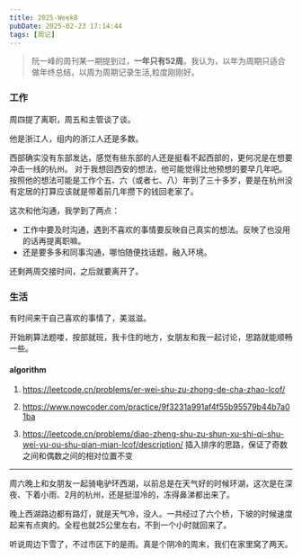 ```yaml
---
title: 2025-Week8
pubDate: 2025-02-23 17:14:44
tags: [周记]
---
```


> 阮一峰的周刊某一期提到过，**一年只有52周**。我认为，以年为周期只适合做年终总结，以周为周期记录生活,粒度刚刚好。

### 工作

周四提了离职，周五和主管谈了谈。

他是浙江人，组内的浙江人还是多数。

西部确实没有东部发达，感觉有些东部的人还是挺看不起西部的，更何况是在想要冲击一线的杭州。
对于我想回西安的想法，他可能觉得比他预想的要早几年吧。按照他的想法可能是工作个五、六（或者七、八）年到了三十多岁，要是在杭州没有定居的打算应该就是带着前几年攒下的钱回老家了。

这次和他沟通，我学到了两点：
- 工作中要及时沟通，遇到不喜欢的事情要反映自己真实的想法。反映了也没用的话再提离职嘛。
- 还是要多多和同事沟通，哪怕随便找话题，融入环境。

还剩两周交接时间，之后就要离开了。


### 生活
有时间来干自己喜欢的事情了，美滋滋。

开始刷算法题喽，按部就班，我卡住的地方，女朋友和我一起讨论，思路就能顺畅一些。
#### algorithm
1. https://leetcode.cn/problems/er-wei-shu-zu-zhong-de-cha-zhao-lcof/

2. https://www.nowcoder.com/practice/9f3231a991af4f55b95579b44b7a01ba

3. https://leetcode.cn/problems/diao-zheng-shu-zu-shun-xu-shi-qi-shu-wei-yu-ou-shu-qian-mian-lcof/description/
插入排序的思路，保证了奇数之间和偶数之间的相对位置不变

--- 
周六晚上和女朋友一起骑电驴环西湖，以前总是在天气好的时候环湖，这次是在深夜、下着小雨、2月的杭州，还是挺湿冷的，冻得鼻涕都出来了。

晚上西湖路边都有路灯，就是天气冷，没人。一共经过了六个桥，下坡的时候速度起来有点爽的。全程也就25公里左右，不到一个小时就回来了。

听说周边下雪了，不过市区下的是雨。真是个阴冷的周末，我们在家里窝了两天。

<script src="https://giscus.app/client.js"
        data-repo="roc80/Blog"
        data-repo-id="R_kgDOO4NnfQ"
        data-category="Announcements"
        data-category-id="DIC_kwDOO4Nnfc4Ctshe"
        data-mapping="pathname"
        data-strict="1"
        data-reactions-enabled="1"
        data-emit-metadata="0"
        data-input-position="top"
        data-theme="preferred_color_scheme"
        data-lang="zh-CN"
        data-loading="lazy"
        crossorigin="anonymous"
        async>
</script>